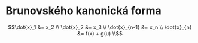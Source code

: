 # Brunovského kanonická forma

```math
\dot{x}_1 &= x_2 \\
\dot{x}_2 &= x_3 \\
\dot{x}_{n-1} &= x_n \\
\dot{x}_{n} &= f(x) + g(u) \\
```